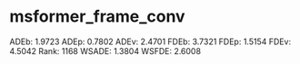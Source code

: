 # msformer_frame_conv

ADEb: 1.9723
ADEp: 0.7802
ADEv: 2.4701
FDEb: 3.7321
FDEp: 1.5154
FDEv: 4.5042
Rank: 1168
WSADE: 1.3804
WSFDE: 2.6008